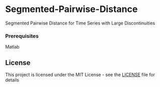 # Segmented-Pairwise-Distance
Segmented Pairwise Distance for Time Series with Large Discontinuities

### Prerequisites
Matlab

## License
This project is licensed under the MIT License - see the [LICENSE](LICENSE) file for details
